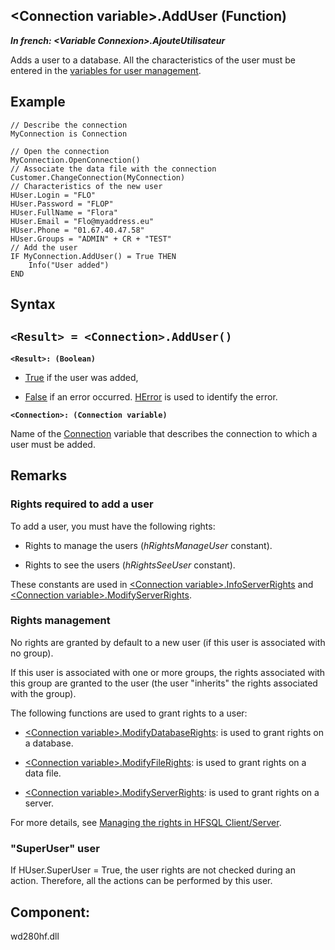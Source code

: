 


## &lt;Connection variable&gt;.AddUser (Function)

***In french: &lt;Variable Connexion&gt;.AjouteUtilisateur***



<a name="XUse"></a>
<a name="Use"></a>
<a name="description"></a>
Adds a user to a database. All the characteristics of the user must be entered in the [variables for user management](../WDLang4/3044315.md).


<a name="Example1"></a>
<a name="sample_code"></a>

## Example


```wl
// Describe the connection 
MyConnection is Connection

// Open the connection
MyConnection.OpenConnection()
// Associate the data file with the connection
Customer.ChangeConnection(MyConnection)
// Characteristics of the new user
HUser.Login = "FLO"
HUser.Password = "FLOP"
HUser.FullName = "Flora"
HUser.Email = "Flo@myaddress.eu"
HUser.Phone = "01.67.40.47.58"
HUser.Groups = "ADMIN" + CR + "TEST"
// Add the user
IF MyConnection.AddUser() = True THEN
	Info("User added")
END
```

<a name="XSYNTAX"></a>
<a name="SYNTAX1"></a>

## Syntax

`<Result> = <Connection>.AddUser()`
---

**`<Result>: (Boolean)`**



- <u><u><u><u>True</u></u></u></u> if the user was added, 

- <u><u><u><u>False</u></u></u></u> if an error occurred. [HError](../WDLang4/3044088.md) is used to identify the error.




**`<Connection>: (Connection variable)`**

Name of the [Connection](../WDLang4/1514073.md) variable that describes the connection to which a user must be added.



<a name="NOTE0"></a>
<a name="NOTE0_1"></a>

## Remarks


### Rights required to add a user
<a name="rights_required_add_user_ELTPARAGRAPHE000251"></a>

To add a user, you must have the following rights:

- Rights to manage the users (*hRightsManageUser* constant).

- Rights to see the users (*hRightsSeeUser* constant).


These constants are used in [&lt;Connection variable&gt;.InfoServerRights](../WDLang4/1000022668.md) and [&lt;Connection variable&gt;.ModifyServerRights](../WDLang4/1000022710.md).
<a name="NOTE0_2"></a>


### Rights management
<a name="rights_management_ELTPARAGRAPHE000276"></a>

No rights are granted by default to a new user (if this user is associated with no group).

If this user is associated with one or more groups, the rights associated with this group are granted to the user (the user "inherits" the rights associated with the group).

The following functions are used to grant rights to a user:

- [&lt;Connection variable&gt;.ModifyDatabaseRights](../WDLang4/1000022707.md): is used to grant rights on a database.

- [&lt;Connection variable&gt;.ModifyFileRights](../WDLang4/1000022709.md): is used to grant rights on a data file.

- [&lt;Connection variable&gt;.ModifyServerRights](../WDLang4/1000022710.md): is used to grant rights on a server.


For more details, see [Managing the rights in HFSQL Client/Server](../WDLang4/3044333.md).
<a name="NOTE0_3"></a>


### "SuperUser" user
<a name="superuser_user_ELTPARAGRAPHE000311"></a>

If HUser.SuperUser = True, the user rights are not checked during an action. Therefore, all the actions can be performed by this user.

<a name="XComponent"></a>

## Component:
wd280hf.dll
